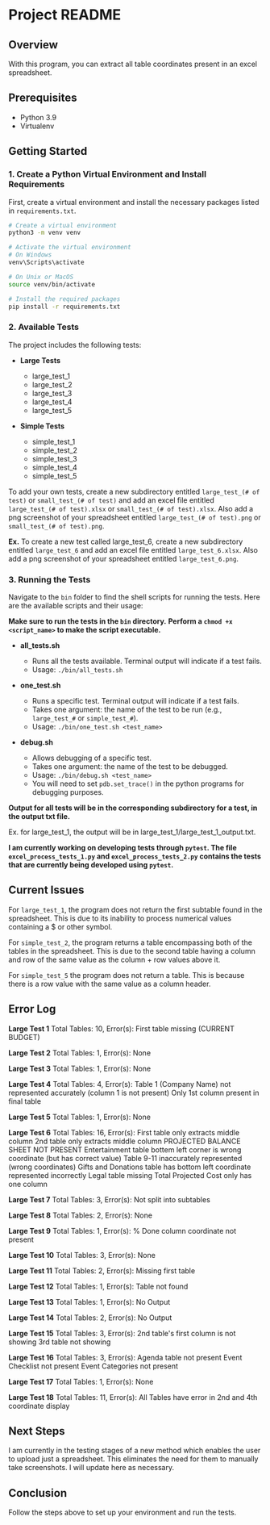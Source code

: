 # Project README

## Overview

With this program, you can extract all table coordinates present in an excel spreadsheet.

## Prerequisites

- Python 3.9
- Virtualenv

## Getting Started

### 1. Create a Python Virtual Environment and Install Requirements

First, create a virtual environment and install the necessary packages listed in `requirements.txt`.

```bash
# Create a virtual environment
python3 -m venv venv

# Activate the virtual environment
# On Windows
venv\Scripts\activate

# On Unix or MacOS
source venv/bin/activate

# Install the required packages
pip install -r requirements.txt
```

### 2. Available Tests

The project includes the following tests:

- **Large Tests**
  - large_test_1
  - large_test_2
  - large_test_3
  - large_test_4
  - large_test_5

- **Simple Tests**
  - simple_test_1
  - simple_test_2
  - simple_test_3
  - simple_test_4
  - simple_test_5

To add your own tests, create a new subdirectory entitled `large_test_(# of test)` or `small_test_(# of test)` and add an excel file entitled `large_test_(# of test).xlsx` or `small_test_(# of test).xlsx`. Also add a png screenshot of your spreadsheet entitled `large_test_(# of test).png` or `small_test_(# of test).png`.

**Ex.** To create a new test called large_test_6, create a new subdirectory entitled `large_test_6` and add an excel file entitled `large_test_6.xlsx`. Also add a png screenshot of your spreadsheet entitled `large_test_6.png`.

### 3. Running the Tests

Navigate to the `bin` folder to find the shell scripts for running the tests. Here are the available scripts and their usage:

**Make sure to run the tests in the `bin` directory.**
**Perform a `chmod +x <script_name>` to make the script executable.**

- **all_tests.sh**
  - Runs all the tests available. Terminal output will indicate if a test fails.
  - Usage: `./bin/all_tests.sh`

- **one_test.sh**
  - Runs a specific test. Terminal output will indicate if a test fails.
  - Takes one argument: the name of the test to be run (e.g., `large_test_#` or `simple_test_#`).
  - Usage: `./bin/one_test.sh <test_name>`

- **debug.sh**
  - Allows debugging of a specific test.
  - Takes one argument: the name of the test to be debugged.
  - Usage: `./bin/debug.sh <test_name>`
  - You will need to set `pdb.set_trace()` in the python programs for debugging purposes.

**Output for all tests will be in the corresponding subdirectory for a test, in the output txt file.**

Ex. for large_test_1, the output will be in large_test_1/large_test_1_output.txt.

**I am currently working on developing tests through `pytest`. The file `excel_process_tests_1.py` and `excel_process_tests_2.py` contains the tests that are currently being developed using `pytest`.**

## Current Issues

For `large_test_1`, the program does not return the first subtable found in the spreadsheet. This is due to its inability to process numerical values containing a $ or other symbol.

For `simple_test_2`, the program returns a table encompassing both of the tables in the spreadsheet. This is due to the second table having a column and row of the same value as the column + row values above it.

For `simple_test_5` the program does not return a table. This is because there is a row value with the same value as a column header.


## Error Log

**Large Test 1**
Total Tables: 10,
Error(s): First table missing (CURRENT BUDGET)

**Large Test 2**
Total Tables: 1,
Error(s): None

**Large Test 3**
Total Tables: 1,
Error(s): None

**Large Test 4**
Total Tables: 4,
Error(s): 
Table 1 (Company Name) not represented accurately (column 1 is not present)
Only 1st column present in final table

**Large Test 5**
Total Tables: 1,
Error(s): None

**Large Test 6**
Total Tables: 16,
Error(s): 
First table only extracts middle column
2nd table only extracts middle column
PROJECTED BALANCE SHEET NOT PRESENT
Entertainment table bottem left corner is wrong coordinate (but has correct value)
Table 9-11 inaccurately represented (wrong coordinates)
Gifts and Donations table has bottom left coordinate represented incorrectly
Legal table missing
Total Projected Cost only has one column

**Large Test 7**
Total Tables: 3,
Error(s):
Not split into subtables

**Large Test 8**
Total Tables: 2,
Error(s): None

**Large Test 9**
Total Tables: 1,
Error(s):
% Done column coordinate not present

**Large Test 10**
Total Tables: 3,
Error(s): None

**Large Test 11**
Total Tables: 2,
Error(s):
Missing first table

**Large Test 12**
Total Tables: 1,
Error(s): Table not found

**Large Test 13**
Total Tables: 1,
Error(s): 
No Output

**Large Test 14**
Total Tables: 2,
Error(s): 
No Output

**Large Test 15**
Total Tables: 3,
Error(s):
2nd table's first column is not showing
3rd table not showing

**Large Test 16**
Total Tables: 3,
Error(s):
Agenda table not present
Event Checklist not present
Event Categories not present

**Large Test 17**
Total Tables: 1,
Error(s): None

**Large Test 18**
Total Tables: 11,
Error(s):
All Tables have error in 2nd and 4th coordinate display


## Next Steps

I am currently in the testing stages of a new method which enables the user to upload just a spreadsheet. This eliminates the need for them to manually take screenshots. I will update here as necessary.

## Conclusion

Follow the steps above to set up your environment and run the tests.